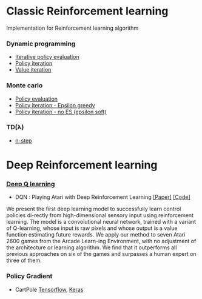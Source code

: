 # Classic Reinforcement learning

Implementation for Reinforcement learning algorithm


### Dynamic programming
- [Iterative policy evaluation](classic_reinforcement_learning/iterative_policy_evaluation.py)
- [Policy iteration](classic_reinforcement_learning/policy_iteration.py)
- [Value iteration](classic_reinforcement_learning/value_iteration.py)

### Monte carlo
- [Policy evaluation](classic_reinforcement_learning/monte_carlo.py)
- [Policy iteration - Epsilon greedy](classic_reinforcement_learning/monte_carlo_es.py)
- [Policy iteration - no ES (epsilon soft)](classic_reinforcement_learning/monte_carlo_no_es.py)

### TD(λ)
- [n-step](td_lambda/n_step.py)

# Deep Reinforcement learning

### [Deep Q learning](q_learning)
- DQN : Playing Atari with Deep Reinforcement Learning [[Paper]](https://arxiv.org/abs/1312.5602)  [[Code]](q_learning/1.dqn)

We present the first deep learning model to successfully learn control policies di-rectly from high-dimensional sensory input using reinforcement learning. The model is a convolutional neural network, trained with a variant of Q-learning, whose input is raw pixels and whose output is a value function estimating future rewards. We apply our method to seven Atari 2600 games from the Arcade Learn-ing Environment, with no adjustment of the architecture or learning algorithm. We find that it outperforms all previous approaches on six of the games and surpasses a human expert on three of them.


### Policy Gradient
- CartPole [Tensorflow](policy_gradient/policy_gradient_tf.py), [Keras](policy_gradient/cart-pole%20keras.py)
